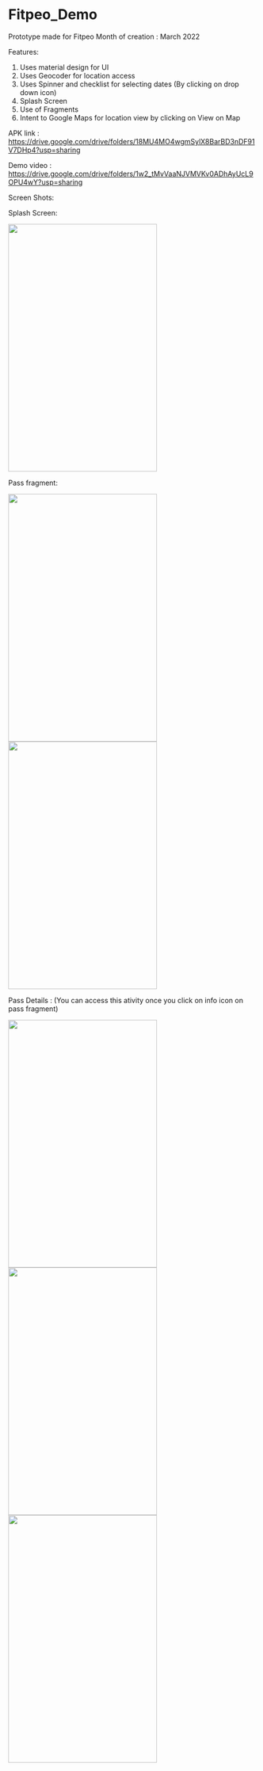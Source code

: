 # Fitpeo_Demo
Prototype made for Fitpeo 
Month of creation : March 2022

Features:

1. Uses material design for UI
2. Uses Geocoder for location access
3. Uses Spinner and checklist for selecting dates (By clicking on drop down icon)
4. Splash Screen
5. Use of Fragments
6. Intent to Google Maps for location view by clicking on View on Map

APK link : https://drive.google.com/drive/folders/18MU4MO4wgmSylX8BarBD3nDF91V7DHp4?usp=sharing

Demo video : https://drive.google.com/drive/folders/1w2_tMvVaaNJVMVKv0ADhAyUcL9OPU4wY?usp=sharing

Screen Shots:

Splash Screen:

<img src="https://user-images.githubusercontent.com/90499826/157273902-48d90e87-8ece-4412-9e68-2ae8e62c96e1.jpeg" width="300" height="500">


Pass fragment:

<img src="https://user-images.githubusercontent.com/90499826/157273743-57b884be-2232-4b90-9193-c7d3a399bdfd.jpeg" width="300" height="500">



<img src="https://user-images.githubusercontent.com/90499826/157273946-814c37ac-431d-4323-9ec1-fac267af6b97.jpeg" width="300" height="500">

Pass Details : (You can access this ativity once you click on info icon on pass fragment)


<img src="https://user-images.githubusercontent.com/90499826/157273992-842c343a-bdeb-45bd-ada9-fa9226dc665a.jpeg" width="300" height="500">


<img src="https://user-images.githubusercontent.com/90499826/157274028-7a037a68-3b64-4fb3-84dc-06fc0ab76d2e.jpeg" width="300" height="500">


<img src="https://user-images.githubusercontent.com/90499826/157274054-00573c40-8c4e-47c1-b83d-f7eb79a511ce.jpeg" width="300" height="500">



